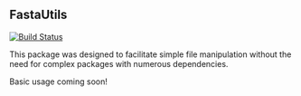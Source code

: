 ## FastaUtils

[![Build Status](https://travis-ci.com/jlboat/FastaUtils.png?branch=master)](https://travis-ci.com/jlboat/FastaUtils)

This package was designed to facilitate simple file manipulation without the need for complex packages with numerous dependencies.

Basic usage coming soon!

